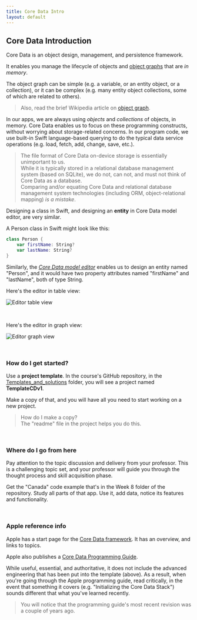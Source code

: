 ```yaml
---
title: Core Data Intro
layout: default
---
```


## Core Data Introduction

Core Data is an object design, management, and persistence framework.

It enables you manage the lifecycle of objects and [object graphs](https://developer.apple.com/library/ios/Documentation/General/Conceptual/DevPedia-CocoaCore/ObjectGraph.html) that are *in memory*. 

The object graph can be simple (e.g. a variable, or an entity object, or a collection), or it can be complex (e.g. many entity object collections, some of which are related to others). 

> Also, read the brief Wikipedia article on [object graph](https://en.wikipedia.org/wiki/Object_graph).

In our apps, we are always using *objects* and *collections* of objects, in memory. Core Data enables us to focus on these programming constructs, without worrying about storage-related concerns. In our program code, we use built-in Swift language-based querying to do the typical data service operations (e.g. load, fetch, add, change, save, etc.). 

> The file format of Core Data on-device storage is essentially unimportant to us.  
> While it is typically stored in a relational database management system (based on SQLite), we do not, can not, and must not think of Core Data as a database.  
> Comparing and/or equating Core Data and relational database management system technologies (including ORM, object-relational mapping) *is a mistake*.

Designing a class in Swift, and designing an **entity** in Core Data model editor, are very similar.

A Person class in Swift might look like this:

```swift
class Person {
    var firstName: String?
    var lastName: String?
}
```

Similarly, the *[Core Data model editor](https://help.apple.com/xcode/mac/10.2/#/devd12d8e252)* enables us to design an entity named "Person", and it would have two property attributes named "firstName" and "lastName", both of type String. 

Here's the editor in table view:

![Editor table view](/media/cd-intro-model-editor-table.png)

<br>

Here's the editor in graph view:

![Editor graph view](/media/cd-intro-model-editor-graph.png)

<br>

### How do I get started?

Use a **project template**. In the course's GitHub repository, in the [Templates_and_solutions](https://github.com/dps923/winter2020/tree/master/Templates_and_solutions) folder, 
you will see a project named **TemplateCDv1**.

Make a copy of that, and you will have all you need to start working on a new project.

> How do I make a copy?  
> The "readme" file in the project helps you do this.

<br>

### Where do I go from here

Pay attention to the topic discussion and delivery from your professor. This is a challenging topic set, and your professor will guide you through the thought process and skill acquisition phase. 

Get the "Canada" code example that's in the Week 8 folder of the repository. Study all parts of that app. Use it, add data, notice its features and functionality. 

<br>

### Apple reference info

Apple has a start page for the [Core Data framework](https://developer.apple.com/documentation/coredata). It has an overview, and links to topics. 

Apple also publishes a [Core Data Programming Guide](https://developer.apple.com/library/archive/documentation/Cocoa/Conceptual/CoreData/index.html). 

While useful, essential, and authoritative, it does not include the advanced engineering that has been put into the template (above). As a result, when you're going through the Apple programming guide, read critically, in the event that something it covers (e.g. "Initializing the Core Data Stack") sounds different that what you've learned recently. 

> You will notice that the programming guide's most recent revision was a couple of years ago. 

<br>
